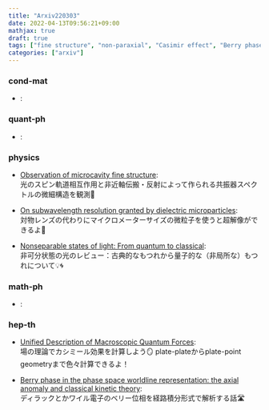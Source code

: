 ```yaml
---
title: "Arxiv220303"
date: 2022-04-13T09:56:21+09:00
mathjax: true
draft: true
tags: ["fine structure", "non-paraxial", "Casimir effect", "Berry phase", "path integral", "superresolution"]
categories: ["arxiv"]
---
```

### cond-mat
- []():  


### quant-ph
- []():  


### physics
- [Observation of microcavity fine structure](https://arxiv.org/abs/2203.01200):  
光のスピン軌道相互作用と非近軸伝搬・反射によって作られる共振器スペクトルの微細構造を観測🌈

- [On subwavelength resolution granted by dielectric microparticles](https://arxiv.org/abs/2203.01066):  
対物レンズの代わりにマイクロメーターサイズの微粒子を使うと超解像ができるよ🔬

- [Nonseparable states of light: From quantum to classical](https://arxiv.org/abs/2203.00994):  
非可分状態の光のレビュー：古典的なもつれから量子的な（非局所な）もつれについて💡🌀


### math-ph
- []():  


### hep-th
- [Unified Description of Macroscopic Quantum Forces](https://arxiv.org/abs/2203.01342):  
場の理論でカシミール効果を計算しよう🪞
plate-plateからplate-point geometryまで色々計算できるよ！

- [Berry phase in the phase space worldline representation: the axial anomaly and classical kinetic theory](https://arxiv.org/abs/2203.00847):  
ディラックとかワイル電子のベリー位相を経路積分形式で解析する話🛣
